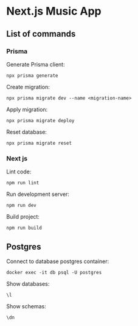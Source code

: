 # Next.js Music App

## List of commands

### Prisma 

Generate Prisma client:
```
npx prisma generate
```

Create migration:
```
npx prisma migrate dev --name <migration-name>
```

Apply migration:
```
npx prisma migrate deploy
```

Reset database:
```
npx prisma migrate reset
```

### Next js

Lint code:
```
npm run lint
```

Run development server:
```
npm run dev
```

Build project:
```
npm run build
```


## Postgres

Connect to database postgres container:
```
docker exec -it db psql -U postgres
```

Show databases:
```
\l
```

Show schemas:
```
\dn
```
